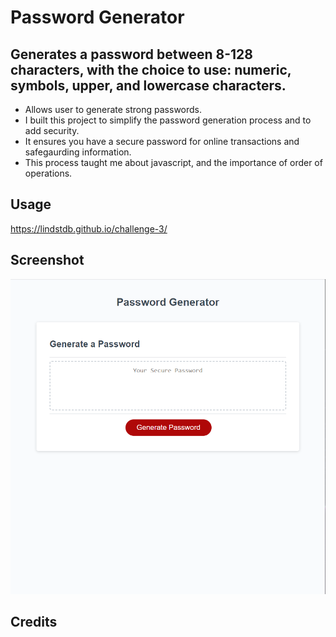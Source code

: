 # Password Generator

## Generates a password between 8-128 characters, with the choice to use: numeric, symbols, upper, and lowercase characters.

- Allows user to generate strong passwords.
- I built this project to simplify the password generation process and to add security.
- It ensures you have a secure password for online transactions and safegaurding information.
- This process taught me about javascript, and the importance of order of operations.

## Usage

https://lindstdb.github.io/challenge-3/

## Screenshot
 



![screenshot](assets/screenshot-challenge-3.png)
    

## Credits



